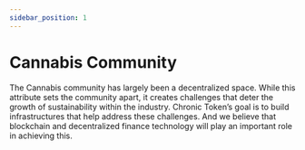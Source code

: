 ```yaml
---
sidebar_position: 1
---
```


# Cannabis Community

The Cannabis community has largely been a decentralized space. While this
attribute sets the community apart, it creates challenges that deter the growth of
sustainability within the industry. Chronic Token’s goal is to build infrastructures that
help address these challenges. And we believe that blockchain and decentralized
finance technology will play an important role in achieving this.
